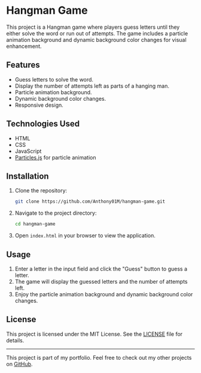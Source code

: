 # Hangman Game

This project is a Hangman game where players guess letters until they either solve the word or run out of attempts. The game includes a particle animation background and dynamic background color changes for visual enhancement.

## Features

- Guess letters to solve the word.
- Display the number of attempts left as parts of a hanging man.
- Particle animation background.
- Dynamic background color changes.
- Responsive design.

## Technologies Used

- HTML
- CSS
- JavaScript
- [Particles.js](https://vincentgarreau.com/particles.js/) for particle animation

## Installation

1. Clone the repository:
    ```sh
    git clone https://github.com/Anthony01M/hangman-game.git
    ```
2. Navigate to the project directory:
    ```sh
    cd hangman-game
    ```
3. Open `index.html` in your browser to view the application.

## Usage

1. Enter a letter in the input field and click the "Guess" button to guess a letter.
2. The game will display the guessed letters and the number of attempts left.
3. Enjoy the particle animation background and dynamic background color changes.

## License

This project is licensed under the MIT License. See the [LICENSE](LICENSE) file for details.

---

This project is part of my portfolio. Feel free to check out my other projects on [GitHub](https://github.com/Anthony01M).